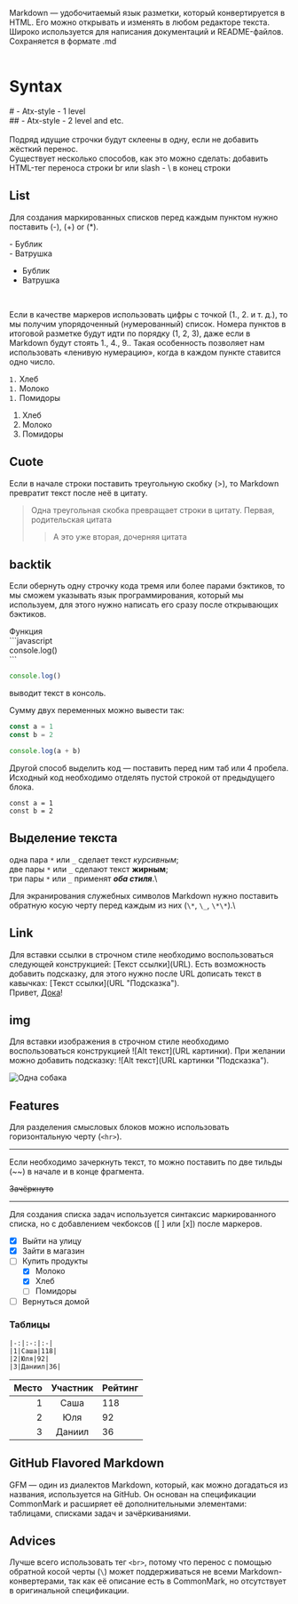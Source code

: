 Markdown — удобочитаемый язык разметки, который конвертируется в HTML. Его можно открывать и изменять в любом редакторе текста. Широко используется для написания документаций и README-файлов. Сохраняется в формате .md
<br>
<br>
# Syntax
\# - Atx-style - 1 level 
<br>
\#\# - Atx-style - 2 level and etc.
<br>
<br>
Подряд идущие строчки будут склеены в одну, если не добавить жёсткий перенос.<br>
Существует несколько способов, как это можно сделать: добавить HTML-тег переноса строки br или slash - \\ в конец строки
<br>

## List 
Для создания маркированных списков перед каждым пунктом нужно поставить (-), (+) or (*). 

\- Бублик <br>
\- Ватрушка 

- Бублик
- Ватрушка
<br>

Если в качестве маркеров использовать цифры c точкой (1., 2. и т. д.), то мы получим упорядоченный (нумерованный) список. Номера пунктов в итоговой разметке будут идти по порядку (1, 2, 3), даже если в Markdown будут стоять 1., 4., 9.. Такая особенность позволяет нам использовать «ленивую нумерацию», когда в каждом пункте ставится одно число.

`1.` Хлеб <br>
`1.` Молоко <br>
`1.` Помидоры
<br>
1. Хлеб
2. Молоко
3. Помидоры

## Cuote
Если в начале строки поставить треугольную скобку (>), то Markdown превратит текст после неё в цитату. 

> Одна треугольная скобка превращает строки в цитату.
> Первая, родительская цитата
> > А это уже вторая,
> > дочерняя цитата

## backtik
Eсли обернуть одну строчку кода тремя или более парами бэктиков, то мы сможем указывать язык программирования, который мы используем, для этого нужно написать его сразу после открывающих бэктиков.

Функция <br>
\`\`\`javascript<br>
console.log()<br>
\`\`\`
```javascript 
console.log()
```
выводит текст в консоль.

Сумму двух переменных
можно вывести так:
```javascript
const a = 1
const b = 2

console.log(a + b)
```
Другой способ выделить код — поставить перед ним таб или 4 пробела. Исходный код необходимо отделять пустой строкой от предыдущего блока.

    const a = 1
    const b = 2

## Выделение текста
одна пара `*` или `_` сделает текст *курсивным*;\
две пары `*` или `_` сделают текст **жирным**;\
три пары `*` или `_` применят ***оба стиля***.\

Для экранирования служебных символов Markdown нужно поставить обратную косую черту перед каждым из них (`\*`, `\_`, `\*\*`).\

## Link
Для вставки ссылки в строчном стиле необходимо воспользоваться следующей конструкцией: [Текст ссылки]​(URL). Есть возможность добавить подсказку, для этого нужно после URL дописать текст в кавычках: [Текст ссылки]​(URL "Подсказка").\
Привет, [Дока](https://i.pinimg.com/564x/5b/02/47/5b0247d140ff9659066d61fa63edc79a.jpg")!

## img
Для вставки изображения в строчном стиле необходимо воспользоваться конструкцией !⁠[Alt текст]​(URL картинки). При желании можно добавить подсказку: !⁠[Alt текст]​(URL картинки "Подсказка").

![Одна собака]([dog.png](https://i.pinimg.com/564x/5b/02/47/5b0247d140ff9659066d61fa63edc79a.jpg) "Котёнок")

## Features 
Для разделения смысловых блоков можно использовать горизонтальную черту (`<hr>`). 
<hr>
Если необходимо зачеркнуть текст, то можно поставить по две тильды (~~) в начале и в конце фрагмента.

~~Зачёркнуто~~
<hr>
Для создания списка задач используется синтаксис маркированного списка, но с добавлением чекбоксов ([ ] или [x]) после маркеров.

- [x] Выйти на улицу
- [x] Зайти в магазин
- [ ] Купить продукты
  - [x] Молоко
  - [x] Хлеб
  - [ ] Помидоры
- [ ] Вернуться домой

### Таблицы
```|Место|Участник|Рейтинг|
|-:|:-:|:-|
|1|Саша|118|
|2|Юля|92|
|3|Даниил|36|
```
|Место|Участник|Рейтинг|
|-:|:-:|:-|
|1|Саша|118|
|2|Юля|92|
|3|Даниил|36|

## GitHub Flavored Markdown

GFM — один из диалектов Markdown, который, как можно догадаться из названия, используется на GitHub. Он основан на спецификации CommonMark и расширяет её дополнительными элементами: таблицами, списками задач и зачёркиваниями.

## Advices
Лучше всего использовать тег `<br>`, потому что перенос с помощью обратной косой черты (`\`) может поддерживаться не всеми Markdown-конвертерами, так как её описание есть в CommonMark, но отсутствует в оригинальной спецификации.
